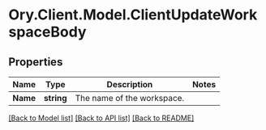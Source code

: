 # Ory.Client.Model.ClientUpdateWorkspaceBody

## Properties

Name | Type | Description | Notes
------------ | ------------- | ------------- | -------------
**Name** | **string** | The name of the workspace. | 

[[Back to Model list]](../README.md#documentation-for-models) [[Back to API list]](../README.md#documentation-for-api-endpoints) [[Back to README]](../README.md)

